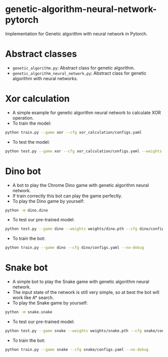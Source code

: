 # genetic-algorithm-neural-network-pytorch
Implementation for Genetic algorithm with neural network in Pytorch.

# Abstract classes
- `genetic_algorithm.py`: Abstract class for genetic algorithm.
- `genetic_algorithm_neural_network.py`: Abstract class for genetic algorithm 
with neural networks.

# Xor calculation
- A simple example for genetic algorithm neural network to 
calculate XOR operation.
- To train the model: 
```bash
python train.py --game xor --cfg xor_calculation/configs.yaml
```
- To test the model:
```bash
python test.py --game xor --cfg xor_calculation/configs.yaml --weights weights/xor/best.pth
```

# Dino bot
- A bot to play the Chrome Dino game with genetic algorithm neural network.
- If train correctly this bot can play the game perfectly.
- To play the Dino game by yourself:
```bash
python -m dino.dino
```
- To test our pre-trained model:
```bash
python test.py --game dino --weights weights/dino.pth --cfg dino/configs.yaml
```
- To train the bot:
```bash
python train.py --game dino --cfg dino/configs.yaml --no-debug
```

# Snake bot
- A simple bot to play the Snake game with genetic algorithm neural network.
- The input state of the network is still very simple, so at best the bot will
  work like A* search.
- To play the Snake game by yourself:
```bash
python -m snake.snake
```
- To test our pre-trained model:
```bash
python test.py --game snake --weights weights/snake.pth --cfg snake/configs.yaml
```
- To train the bot:
```bash
python train.py --game snake --cfg snake/configs.yaml --no-debug

